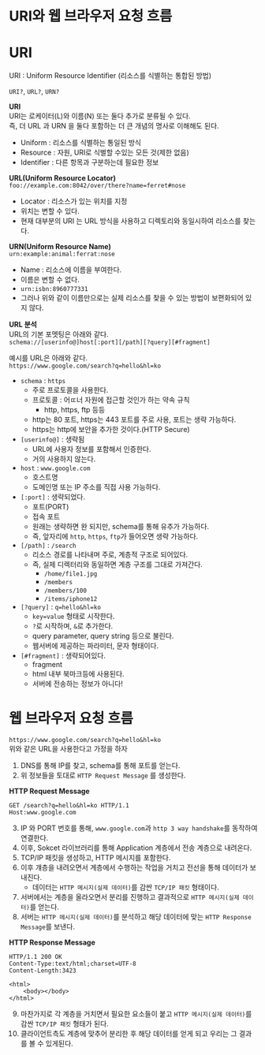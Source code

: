# URI와 웹 브라우저 요청 흐름  
# URI  
URI : Uniform Resource Identifier (리소스를 식별하는 통합된 방법)   

`URI?`, `URL?`, `URN?`   
  
**URI**      
URI는 로케이터(L)와 이름(N) 또는 둘다 추가로 분류될 수 있다.      
즉, 더 URL 과 URN 을 둘다 포함하는 더 큰 개념의 명사로 이해해도 된다.   
   
* Uniform : 리소스를 식별하는 통일된 방식   
* Resource : 자원, URI로 식별할 수있는 모든 것(제한 없음)
* Identifier : 다른 항목과 구분하는데 필요한 정보   

**URL(Uniform Resource Locator)**   
`foo://example.com:8042/over/there?name=ferret#nose`
     
* Locator : 리소스가 있는 위치를 지정 
* 위치는 변할 수 있다.  
* 현재 대부분의 URI 는 URL 방식을 사용하고 디렉토리와 동일시하여 리소스를 찾는다.    
       
**URN(Uniform Resource Name)**   
`urn:example:animal:ferrat:nose`  

* Name : 리소스에 이름을 부여한다.   
* 이름은 변할 수 없다.   
* `urn:isbn:8960777331`   
* 그러나 위와 같이 이름만으로는 실제 리소스를 찾을 수 있는 방법이 보편화되어 있지 않다.   
 

**URL 분석**   
URL의 기본 포멧팅은 아래와 같다.    
`schema://[userinfo@]host[:port][/path][?query][#fragment]`
   
예시를 URL은 아래와 같다.     
`https://www.google.com/search?q=hello&hl=ko`     

* `schema` : `https`
    * 주로 프로토콜을 사용한다.  
    * 프로토콜 : 어ㄸ너 자원에 접근할 것인가 하는 약속 규칙  
        * http, https, ftp 등등 
    * http는 80 포트, https는 443 포트를 주로 사용, 포트는 생략 가능하다.   
    * https는 http에 보안을 추가한 것이다.(HTTP Secure)   
* `[userinfo@]` : 생략됨  
    * URL에 사용자 정보를 포함해서 인증한다.   
    * 거의 사용하지 않는다.     
* `host` : `www.google.com`  
    * 호스트명
    * 도메인명 또는 IP 주소를 직접 사용 가능하다.   
* `[:port]` : 생략되었다.  
    * 포트(PORT)
    * 접속 포트
    * 원래는 생략하면 완 되지만, schema를 통해 유추가 가능하다.   
    * 즉, 앞자리에 `http`, `https`, `ftp`가 들어오면 생략 가능하다.   
* `[/path]` : `/search`  
    * 리소스 경로를 나타내며 주로, 계층적 구조로 되어있다.   
    * 즉, 실제 디렉터리와 동일하면 계층 구조를 그대로 가져간다. 
        * `/home/file1.jpg`
        * `/members`
        * `/members/100`
        * `/items/iphone12`
* `[?query]` : `q=hello&hl=ko`  
    * `key=value` 형태로 시작한다.   
    * `?`로 시작하며, `&`로 추가한다.   
    * query parameter, query string 등으로 불린다.   
    * 웹서버에 제공하는 파라미터, 문자 형태이다.   
* `[#fragment]` : 생략되어있다.  
    * fragment
    * html 내부 북마크등에 사용된다.   
    * 서버에 전송하는 정보가 아니다!   
   
# 웹 브라우저 요청 흐름  
`https://www.google.com/search?q=hello&hl=ko`     
위와 같은 URL을 사용한다고 가정을 하자  
    
1. DNS를 통해 IP를 찾고, schema를 통해 포트를 얻는다.     
2. 위 정보들을 토대로 `HTTP Request Message` 를 생성한다.   

**HTTP Request Message**
```
GET /search?q=hello&hl=ko HTTP/1.1
Host:www.google.com
```

3. IP 와 PORT 번호를 통해, `www.google.com`과 `http 3 way handshake`를 동작하여 연결한다.  
4. 이후, Sokcet 라이브러리를 통해 Application 계층에서 전송 계층으로 내려온다. 
5. TCP/IP 패킷을 생성하고, HTTP 메시지를 포함한다.   
6. 이후 걔층을 내려오면서 계층에서 수행하는 작업을 거치고 전선을 통해 데이터가 보내진다.   
    * 데이터는 `HTTP 메시지(실제 데이터)`를 감싼 `TCP/IP 패킷` 형태이다.      
7. 서버에서는 계층을 올라오면서 분리를 진행하고 결과적으로 `HTTP 메시지(실제 데이터)`를 얻는다.  
8. 서버는 `HTTP 메시지(실제 데이터)`를 분석하고 해당 데이터에 맞는 `HTTP Response Message`를 보낸다.  

**HTTP Response Message**
```
HTTP/1.1 200 OK
Content-Type:text/html;charset=UTF-8
Content-Length:3423

<html>
    <body></body>
</html>    
```
9. 마찬가지로 각 계층을 거치면서 필요한 요소들이 붙고 `HTTP 메시지(실제 데이터)`를 감싼 `TCP/IP 패킷` 형태가 된다.   
10. 클라이언트측도 계층에 맞추어 분리한 후 해당 데이터를 얻게 되고 우리는 그 결과를 볼 수 있게된다.     


